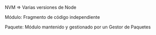 

NVM => Varias versiones de Node

Módulo: Fragmento de código independiente

Paquete: Módulo mantenido y gestionado por un Gestor de Paquetes

